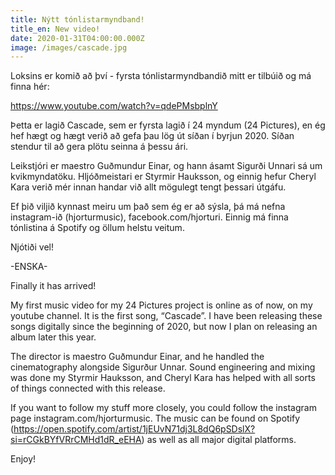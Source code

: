 ```yaml
---
title: Nýtt tónlistarmyndband!
title_en: New video!
date: 2020-01-31T04:00:00.000Z
image: /images/cascade.jpg
---
```

Loksins er komið að því - fyrsta tónlistarmyndbandið mitt er tilbúið og má finna hér: 

https://www.youtube.com/watch?v=qdePMsbplnY

Þetta er lagið Cascade, sem er fyrsta lagið í 24 myndum (24 Pictures), en ég hef hægt og hægt verið að gefa þau lög út síðan í byrjun 2020. Síðan stendur til að gera plötu seinna á þessu ári.

Leikstjóri er maestro Guðmundur Einar, og hann ásamt Sigurði Unnari sá um kvikmyndatöku. Hljóðmeistari er Styrmir Hauksson, og einnig hefur Cheryl Kara verið mér innan handar við allt mögulegt tengt þessari útgáfu. 

Ef þið viljið kynnast meiru um það sem ég er að sýsla, þá má nefna instagram-ið (hjorturmusic), facebook.com/hjorturi. Einnig má finna tónlistina á Spotify og öllum helstu veitum. 

Njótiði vel!

\-ENSKA-

Finally it has arrived!



My first music video for my 24 Pictures project is online as of now, on my youtube channel. It is the first song, “Cascade”. I have been releasing these songs digitally since the beginning of 2020, but now I plan on releasing an album later this year. 

The director is maestro Guðmundur Einar, and he handled the cinematography alongside Sigurður Unnar. Sound engineering and mixing was done my Styrmir Hauksson, and Cheryl Kara has helped with all sorts of things connected with this release. 

If you want to follow my stuff more closely, you could follow the instagram page instagram.com/hjorturmusic. The music can be found on Spotify (https://open.spotify.com/artist/1jEUvN71dj3L8dQ6pSDslX?si=rCGkBYfVRrCMHd1dR_eEHA) as well as all major digital platforms.

Enjoy!
